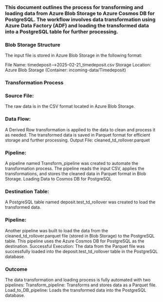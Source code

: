 ### This document outlines the process for transforming and loading data from Azure Blob Storage to Azure Cosmos DB for PostgreSQL. The workflow involves data transformation using Azure Data Factory (ADF) and loading the transformed data into a PostgreSQL table for further processing.

### Blob Storage Structure
The input file is stored in Azure Blob Storage in the following format:

File Name: timedeposit-->2025-02-21_timedeposit.csv
Storage Location: Azure Blob Storage (Container: incoming-data/Timedeposit)
### Transformation Process
### Source File:

The raw data is in the CSV format located in Azure Blob Storage.
### Data Flow:

A Derived Row transformation is applied to the data to clean and process it as needed.
The transformed data is saved in Parquet format for efficient storage and further processing.
Output File: cleaned_td_rollover.parquet
### Pipeline:

A pipeline named Transform_pipeline was created to automate the transformation process.
The pipeline reads the input CSV, applies the transformations, and stores the cleaned data in Parquet format in Blob Storage.
Loading Data to Cosmos DB for PostgreSQL
### Destination Table:
A PostgreSQL table named deposit.test_td_rollover was created to load the transformed data.
### Pipeline:
Another pipeline was built to load the data from the cleaned_td_rollover.parquet file (stored in Blob Storage) to the PostgreSQL table.
This pipeline uses the Azure Cosmos DB for PostgreSQL as the destination.
Successful Execution:
The data from the Parquet file was successfully loaded into the deposit.test_td_rollover table in the PostgreSQL database.
### Outcome
The data transformation and loading process is fully automated with two pipelines:
Transform_pipeline: Transforms and stores data as a Parquet file.
Load_to_DB_pipeline: Loads the transformed data into the PostgreSQL database.
